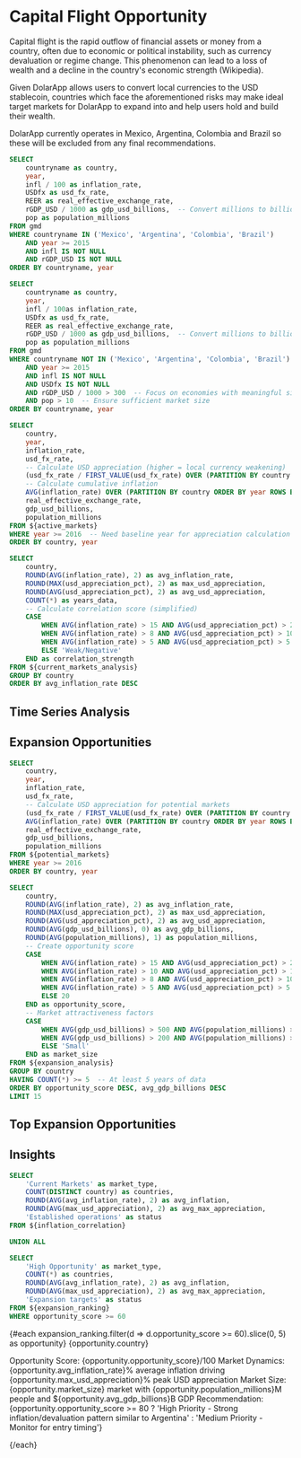 # Capital Flight Opportunity

Capital flight is the rapid outflow of financial assets or money from a country, often due to economic or political instability, such as currency devaluation or regime change. This phenomenon can lead to a loss of wealth and a decline in the country's economic strength (Wikipedia).

Given DolarApp allows users to convert local currencies to the USD stablecoin, countries which face the aforementioned risks may make ideal target markets for DolarApp to expand into and help users hold and build their wealth.

DolarApp currently operates in Mexico, Argentina, Colombia and Brazil so these will be excluded from any final recommendations.

```sql active_markets
SELECT 
    countryname as country,
    year,
    infl / 100 as inflation_rate,
    USDfx as usd_fx_rate,
    REER as real_effective_exchange_rate,
    rGDP_USD / 1000 as gdp_usd_billions,  -- Convert millions to billions
    pop as population_millions
FROM gmd
WHERE countryname IN ('Mexico', 'Argentina', 'Colombia', 'Brazil')
    AND year >= 2015
    AND infl IS NOT NULL
    AND rGDP_USD IS NOT NULL
ORDER BY countryname, year
```

```sql potential_markets
SELECT 
    countryname as country,
    year,
    infl / 100as inflation_rate,
    USDfx as usd_fx_rate,
    REER as real_effective_exchange_rate,
    rGDP_USD / 1000 as gdp_usd_billions,  -- Convert millions to billions
    pop as population_millions
FROM gmd
WHERE countryname NOT IN ('Mexico', 'Argentina', 'Colombia', 'Brazil')
    AND year >= 2015
    AND infl IS NOT NULL
    AND USDfx IS NOT NULL
    AND rGDP_USD / 1000 > 300  -- Focus on economies with meaningful size (i.e. at least larger than Colombia)
    AND pop > 10  -- Ensure sufficient market size
ORDER BY countryname, year
```

```sql current_markets_analysis
SELECT 
    country,
    year,
    inflation_rate,
    usd_fx_rate,
    -- Calculate USD appreciation (higher = local currency weakening)
    (usd_fx_rate / FIRST_VALUE(usd_fx_rate) OVER (PARTITION BY country ORDER BY year) - 1) as usd_appreciation_pct,
    -- Calculate cumulative inflation
    AVG(inflation_rate) OVER (PARTITION BY country ORDER BY year ROWS BETWEEN UNBOUNDED PRECEDING AND CURRENT ROW) as avg_inflation_to_date,
    real_effective_exchange_rate,
    gdp_usd_billions,
    population_millions
FROM ${active_markets}
WHERE year >= 2016  -- Need baseline year for appreciation calculation
ORDER BY country, year
```


```sql inflation_correlation
SELECT 
    country,
    ROUND(AVG(inflation_rate), 2) as avg_inflation_rate,
    ROUND(MAX(usd_appreciation_pct), 2) as max_usd_appreciation,
    ROUND(AVG(usd_appreciation_pct), 2) as avg_usd_appreciation,
    COUNT(*) as years_data,
    -- Calculate correlation score (simplified)
    CASE 
        WHEN AVG(inflation_rate) > 15 AND AVG(usd_appreciation_pct) > 20 THEN 'Strong Positive'
        WHEN AVG(inflation_rate) > 8 AND AVG(usd_appreciation_pct) > 10 THEN 'Moderate Positive'
        WHEN AVG(inflation_rate) > 5 AND AVG(usd_appreciation_pct) > 5 THEN 'Weak Positive'
        ELSE 'Weak/Negative'
    END as correlation_strength
FROM ${current_markets_analysis}
GROUP BY country
ORDER BY avg_inflation_rate DESC
```

<ScatterPlot 
 data={current_markets_analysis}
 x=avg_inflation_to_date
 y=usd_appreciation_pct
 series=country
 title="Inflation Rate vs USD Appreciation by Country"
 xFmt="pct1"
 yFmt="pct1"
 xAxisTitle="Average Inflation Rate (%)"
 yAxisTitle="USD Appreciation (%)"
/>

## Time Series Analysis

<LineChart 
 data={current_markets_analysis}
 x=year
 y=inflation_rate
 series=country
 title="Inflation Rates Over Time - Current Markets"
 yFmt="pct1"
 yAxisTitle="Inflation Rate (%)"
/>

<LineChart 
 data={current_markets_analysis}
 x=year
 y=usd_appreciation_pct
 series=country
 title="USD Appreciation Over Time - Current Markets"
 yFmt="pct1"
 yAxisTitle="USD Appreciation (%)"
/>

## Expansion Opportunities
```sql expansion_analysis
SELECT 
    country,
    year,
    inflation_rate,
    usd_fx_rate,
    -- Calculate USD appreciation for potential markets
    (usd_fx_rate / FIRST_VALUE(usd_fx_rate) OVER (PARTITION BY country ORDER BY year) - 1) as usd_appreciation_pct,
    AVG(inflation_rate) OVER (PARTITION BY country ORDER BY year ROWS BETWEEN UNBOUNDED PRECEDING AND CURRENT ROW) as avg_inflation_to_date,
    real_effective_exchange_rate,
    gdp_usd_billions,
    population_millions
FROM ${potential_markets}
WHERE year >= 2016
ORDER BY country, year
```

```sql expansion_ranking
SELECT 
    country,
    ROUND(AVG(inflation_rate), 2) as avg_inflation_rate,
    ROUND(MAX(usd_appreciation_pct), 2) as max_usd_appreciation,
    ROUND(AVG(usd_appreciation_pct), 2) as avg_usd_appreciation,
    ROUND(AVG(gdp_usd_billions), 0) as avg_gdp_billions,
    ROUND(AVG(population_millions), 1) as population_millions,
    -- Create opportunity score
    CASE 
        WHEN AVG(inflation_rate) > 15 AND AVG(usd_appreciation_pct) > 20 THEN 100
        WHEN AVG(inflation_rate) > 10 AND AVG(usd_appreciation_pct) > 15 THEN 80
        WHEN AVG(inflation_rate) > 8 AND AVG(usd_appreciation_pct) > 10 THEN 60
        WHEN AVG(inflation_rate) > 5 AND AVG(usd_appreciation_pct) > 5 THEN 40
        ELSE 20
    END as opportunity_score,
    -- Market attractiveness factors
    CASE 
        WHEN AVG(gdp_usd_billions) > 500 AND AVG(population_millions) > 50 THEN 'Large'
        WHEN AVG(gdp_usd_billions) > 200 AND AVG(population_millions) > 25 THEN 'Medium'
        ELSE 'Small'
    END as market_size
FROM ${expansion_analysis}
GROUP BY country
HAVING COUNT(*) >= 5  -- At least 5 years of data
ORDER BY opportunity_score DESC, avg_gdp_billions DESC
LIMIT 15
```

## Top Expansion Opportunities
<DataTable data={expansion_ranking} rows=15>
    <Column id=country/>
    <Column id=avg_inflation_rate fmt="pct1" title="Avg Inflation"/>
    <Column id=max_usd_appreciation fmt="pct1" title="Max USD Appreciation"/>
    <Column id=opportunity_score contentType=bar title="Opportunity Score"/>
    <Column id=avg_gdp_billions fmt="#,##0" title="GDP (Billions)"/>
    <Column id=population_millions fmt="#,##0.0" title="Population (M)"/>
    <Column id=market_size title="Market Size"/>
</DataTable>

## Insights

```sql key_insights
SELECT 
    'Current Markets' as market_type,
    COUNT(DISTINCT country) as countries,
    ROUND(AVG(avg_inflation_rate), 2) as avg_inflation,
    ROUND(AVG(max_usd_appreciation), 2) as avg_max_appreciation,
    'Established operations' as status
FROM ${inflation_correlation}

UNION ALL

SELECT 
    'High Opportunity' as market_type,
    COUNT(*) as countries,
    ROUND(AVG(avg_inflation_rate), 2) as avg_inflation,
    ROUND(AVG(max_usd_appreciation), 2) as avg_max_appreciation,
    'Expansion targets' as status
FROM ${expansion_ranking}
WHERE opportunity_score >= 60
```

{#each expansion_ranking.filter(d => d.opportunity_score >= 60).slice(0, 5) as opportunity}
{opportunity.country}

Opportunity Score: {opportunity.opportunity_score}/100
Market Dynamics: {opportunity.avg_inflation_rate}% average inflation driving {opportunity.max_usd_appreciation}% peak USD appreciation
Market Size: {opportunity.market_size} market with {opportunity.population_millions}M people and ${opportunity.avg_gdp_billions}B GDP
Recommendation: {opportunity.opportunity_score >= 80 ? 'High Priority - Strong inflation/devaluation pattern similar to Argentina' : 'Medium Priority - Monitor for entry timing'}

{/each}